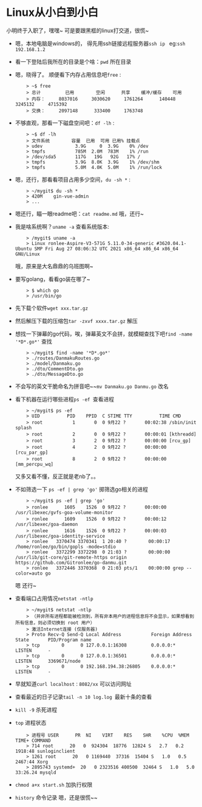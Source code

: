 # Linux从小白到小白


小明终于入职了，嘿嘿~ 可是要跟黑框的linux打交道，很慌~

- 嗯，本地电脑是windows的， 得先用ssh链接远程服务器`ssh ip ` eg:`ssh 192.168.1.2`
- 看一下登陆后我所在的目录是个啥：`pwd` 所在目录
- 嗯，晓得了。
顺便看下内存占用信息吧`free` :
    ```
        > ~$ free  
        > 总计         已用        空闲      共享    缓冲/缓存    可用  
        > 内存：     8037016     3030620     1761264      140448     3245132     4715392  
        > 交换：     2097148      333400     1763748  
    ```
- 不够直观，那看一下磁盘空间吧：`df -lh` :
    ```
        > ~$ df -lh  
        > 文件系统        容量  已用  可用 已用% 挂载点  
        > udev            3.9G     0  3.9G    0% /dev  
        > tmpfs           785M  2.0M  783M    1% /run  
        > /dev/sda5       117G   19G   92G   17% /  
        > tmpfs           3.9G  8.0K  3.9G    1% /dev/shm  
        > tmpfs           5.0M  4.0K  5.0M    1% /run/lock  
    ```
- 嗯，还行，那看看项目占用多少空间，`du -sh *` :
    ```
        > ~/mygit$ du -sh *  
        > 420M    gin-vue-admin  
        > ...
    ```
- 嗯还行，瞄一眼readme吧：`cat readme.md`
  哦，还行~
- 我是啥系统啊？`uname -a` 查看系统版本:
    ```
        > /mygit$ uname -a  
        > Linux ronlee-Aspire-V3-571G 5.11.0-34-generic #3620.04.1-Ubuntu SMP Fri Aug 27 08:06:32 UTC 2021 x86_64 x86_64 x86_64 GNU/Linux  
    ```
   哦，原来是大名鼎鼎的乌班图啊~

- 要写golang，看看go装在哪了~
    ```
        > $ which go  
        > /usr/bin/go  
    ```
- 先下载个软件`wget xxx.tar.gz`
- 然后解压下载的压缩包`tar -zxvf xxxx.tar.gz` 解压
- 想找一下弹幕的go代码，唉，弹幕英文不会拼，就模糊查找下吧`find -name '*D*.go*'` 查找
    ```
        > ~/mygit$ find -name '*D*.go*'  
        > ./routes/DanmakuRoutes.go  
        > ./model/Danmaku.go  
        > ./dto/CommentDto.go  
        > ./dto/MessageDto.go  
    ```
- 不会写的英文干脆命名为拼音吧~~`mv Danmaku.go Danmu.go` 改名
- 看下机器在运行哪些进程`ps -ef `查看进程
    ```
        > ~/mygit$ ps -ef  
        > UID          PID    PPID  C STIME TTY          TIME CMD  
        > root           1       0  0 9月22 ?       00:02:38 /sbin/init splash  
        > root           2       0  0 9月22 ?       00:00:01 [kthreadd]  
        > root           3       2  0 9月22 ?       00:00:00 [rcu_gp]  
        > root           4       2  0 9月22 ?       00:00:00 [rcu_par_gp]  
        > root           8       2  0 9月22 ?       00:00:00 [mm_percpu_wq]  
    ```
    又多又看不懂，反正就是老nb了。。

- 不如筛选一下 `ps -ef | grep 'go'`  掷筛选go相关的进程
    ```
        > ~/mygit$ ps -ef | grep 'go'  
        > ronlee      1605    1526  0 9月22 ?       00:00:00 /usr/libexec/gvfs-goa-volume-monitor  
        > ronlee      1609    1526  0 9月22 ?       00:00:12 /usr/libexec/goa-daemon  
        > ronlee      1616    1526  0 9月22 ?       00:00:03 /usr/libexec/goa-identity-service  
        > ronlee   3370474 3370341  1 20:40 ?        00:00:17 /home/ronlee/go/bin/gopls -mode=stdio  
        > ronlee   3372299 3372298  0 21:03 ?        00:00:00 /usr/lib/git-core/git-remote-https origin https://github.com/Gitronlee/go-danmu.git  
        > ronlee   3372446 3370368  0 21:03 pts/1    00:00:00 grep --color=auto go  
    ```
    嗯 还行~

- 查看端口占用情况`netstat -ntlp `
    ```
        > ~/mygit$ netstat -ntlp  
        > （并非所有进程都能被检测到，所有非本用户的进程信息将不会显示，如果想看到所有信息，则必须切换到 root 用户）  
        > 激活Internet连接 (仅服务器)  
        > Proto Recv-Q Send-Q Local Address           Foreign Address         State       PID/Program name  
        > tcp        0      0 127.0.0.1:16308         0.0.0.0:*               LISTEN      -  
        > tcp        0      0 127.0.0.1:36501         0.0.0.0:*               LISTEN      3369671/node  
        > tcp        0      0 192.168.194.38:26805    0.0.0.0:*               LISTEN      -  
    ```
- 早就知道`curl localhost：8082/xx` 可以访问网址
- 查看最近的日子记录`tail -n 10 log.log `最新十条的查看
- `kill -9` 杀死进程
- `top` 进程状态
    ```
        > 进程号 USER      PR  NI    VIRT    RES    SHR    %CPU  %MEM     TIME+ COMMAND  
        > 714 root      20   0  924304  18776  12824 S   2.7   0.2   1918:48 sunloginclient  
        > 1261 root      20   0 1169440  37316  15404 S   1.0   0.5   2467:44 Xorg  
        > 2895743 systemd+  20   0 2323516 400500  32464 S   1.0   5.0  33:26.24 mysqld  
    ```
- `chmod a+x start.sh` 加执行权限
- `history` 命令记录
嗯，还是很慌~~

